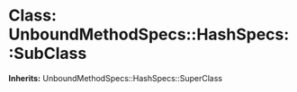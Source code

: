 # Class: UnboundMethodSpecs::HashSpecs::SubClass
**Inherits:** UnboundMethodSpecs::HashSpecs::SuperClass
    




